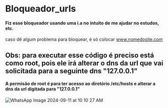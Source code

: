 # Bloqueador_urls
#### Fiz esse bloqueador usando uma i.a no intuito de me ajudar no estudos, etc.

caso dê algum problema para bloquear, é só colocar www.nomedosite.com


## Obs: para executar esse código é preciso está como root, pois ele irá alterar o dns da url que vai solicitada para a seguinte dns "127.0.0.1"



#### A permisão de root é para ter acesso ao diretório /etc/hosts e alterar a dns da url digitada para "127.0.0.1"
![WhatsApp Image 2024-09-11 at 10 10 27 AM](https://github.com/user-attachments/assets/a5125143-3d0b-4518-bac4-40f0aeeb39cc)

